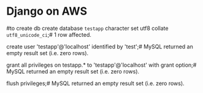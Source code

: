 # Django on AWS

#to create db
create database `testapp` character set utf8 collate `utf8_unicode_ci`;# 1 row affected.

create user 'testapp'@'localhost' identified by 'test';# MySQL returned an empty result set (i.e. zero rows).

grant all privileges on testapp.* to 'testapp'@'localhost' 
   with grant option;# MySQL returned an empty result set (i.e. zero rows).

flush privileges;# MySQL returned an empty result set (i.e. zero rows).

